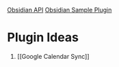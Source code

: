 [Obsidian API](https://github.com/obsidianmd/obsidian-api)
[Obsidian Sample Plugin](https://github.com/obsidianmd/obsidian-sample-plugin)
# Plugin Ideas
1. [[Google Calendar Sync]]
